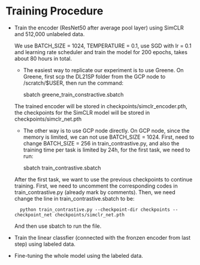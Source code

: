 # Training Procedure #

* Train the encoder (ResNet50 after average pool layer) using SimCLR and 512,000 unlabeled data.

	We use BATCH_SIZE = 1024, TEMPERATURE = 0.1, use SGD with lr = 0.1 and learning rate scheduler and train the model for 200 epochs, takes about 80 hours in total.

	* The easiest way to replicate our experiment is to use Greene. On Greene, first scp the DL21SP folder from the GCP node to /scratch/$USER, then run the command:

		sbatch greene_train_constractive.sbatch 

	The trained encoder will be stored in checkpoints/simclr_encoder.pth, the checkpoints for the SimCLR model will be stored in checkpoints/simclr_net.pth

	* The other way is to use GCP node directly. On GCP node, since the memory is limited, we can not use BATCH_SIZE = 1024. First, need to change BATCH_SIZE = 256 in train_contrastive.py, and also the training time per task is limited by 24h, for the first task, we need to run: 

		sbatch train_contrastive.sbatch

	After the first task, we want to use the previous checkpoints to continue training. First, we need to uncomment the corresponding codes in train_contrastive.py (already mark by comments). Then, we need change the line in train_contrastive.sbatch to be:

		python train_contrastive.py --checkpoint-dir checkpoints --checkpoint_net checkpoints/simclr_net.pth  

	And then use sbatch to run the file.

* Train the linear classfier (connected with the fronzen encoder from last step) using labeled data. 

* Fine-tuning the whole model using the labeled data.
